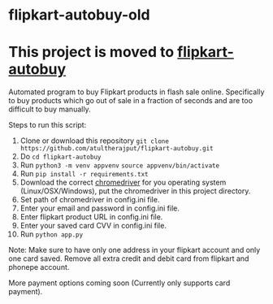 # flipkart-autobuy-old

# This project is moved to [flipkart-autobuy](https://github.com/atultherajput/flipkart-autobuy)

Automated program to buy Flipkart products in flash sale online. 
Specifically to buy products which go out of sale in a fraction of seconds and are too difficult to buy manually.

Steps to run this script:
1. Clone or download this repository `git clone https://github.com/atultherajput/flipkart-autobuy.git`
2. Do `cd flipkart-autobuy`
3. Run `python3 -m venv appvenv`
`source appvenv/bin/activate`
4. Run `pip install -r requirements.txt`
5. Download the correct [chromedriver](http://chromedriver.chromium.org/downloads) for you operating system (Linux/OSX/Windows), put the chromedriver in this project directory.
6. Set path of  chromedriver in config.ini file.
7. Enter your email and password in config.ini file.
8. Enter flipkart product URL in config.ini file.
9. Enter your saved card CVV in config.ini file.
7. Run `python app.py`

Note:
Make sure to have only one address in your flipkart account and only one card saved. Remove all extra credit and debit card from flipkart and phonepe account.

More payment options coming soon (Currently only supports card payment).
